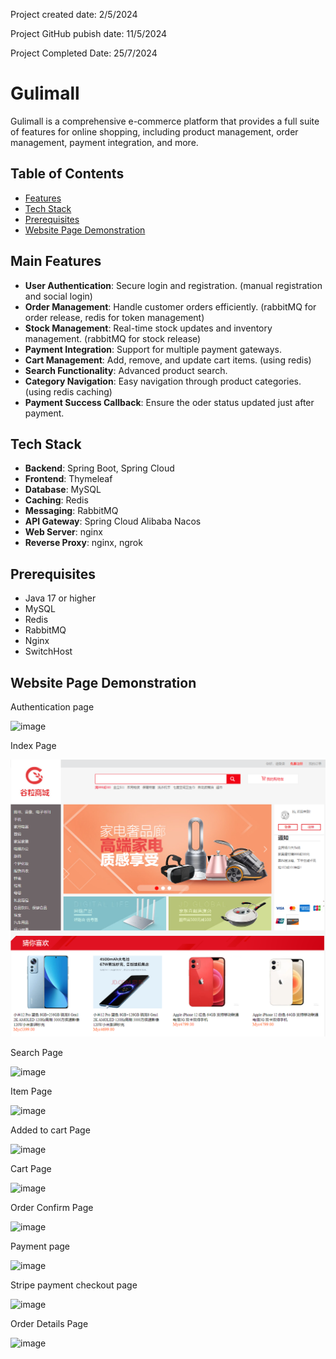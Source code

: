 Project created date: 2/5/2024

Project GitHub pubish date: 11/5/2024

Project Completed Date: 25/7/2024

# Gulimall

Gulimall is a comprehensive e-commerce platform that provides a full suite of features for online shopping, including product management, order management, payment integration, and more.

## Table of Contents

- [Features](#features)
- [Tech Stack](#tech-stack)
- [Prerequisites](#Prerequisites)
- [Website Page Demonstration](#website-page-demonstration)
## Main Features

- **User Authentication**: Secure login and registration. (manual registration and social login)
- **Order Management**: Handle customer orders efficiently. (rabbitMQ for order release, redis for token management)
- **Stock Management**: Real-time stock updates and inventory management. (rabbitMQ for stock release)
- **Payment Integration**: Support for multiple payment gateways.
- **Cart Management**: Add, remove, and update cart items. (using redis)
- **Search Functionality**: Advanced product search.
- **Category Navigation**: Easy navigation through product categories. (using redis caching)
- **Payment Success Callback**: Ensure the oder status updated just after payment.
## Tech Stack

- **Backend**: Spring Boot, Spring Cloud
- **Frontend**: Thymeleaf
- **Database**: MySQL
- **Caching**: Redis
- **Messaging**: RabbitMQ
- **API Gateway**: Spring Cloud Alibaba Nacos
- **Web Server**: nginx
- **Reverse Proxy**: nginx, ngrok
  
## Prerequisites

- Java 17 or higher
- MySQL
- Redis
- RabbitMQ
- Nginx
- SwitchHost

## Website Page Demonstration

Authentication page

![image](https://github.com/user-attachments/assets/f86c6285-fea3-4334-976c-56180877d5c8)

Index Page

![Example Image](https://github.com/Kenny628/gulimall-java-project/blob/main/image/index.png)

Search Page

![image](https://github.com/user-attachments/assets/3485a09e-7fd5-45a3-85c8-c0f5db0f11a0)

Item Page

![image](https://github.com/user-attachments/assets/65d289dc-a61e-4449-a8b9-79229928cbf9)

Added to cart Page

![image](https://github.com/user-attachments/assets/b9f1df95-f8ba-4a72-96a5-40245aada7fb)

Cart Page

![image](https://github.com/user-attachments/assets/c0bf85a2-80e9-4347-9efa-de45a9f43988)

Order Confirm Page

![image](https://github.com/user-attachments/assets/aa9aa2ad-4657-424d-90d2-6ce73016dd98)

Payment page

![image](https://github.com/user-attachments/assets/b06c1d42-ae57-4ed9-b3e0-ae9f77ae9456)

Stripe payment checkout page

![image](https://github.com/user-attachments/assets/50732c49-a2bf-467a-bef3-2bb24a8c5817)

Order Details Page

![image](https://github.com/user-attachments/assets/fdc7c310-0e7e-495d-be9a-7a88012e5c7c)




